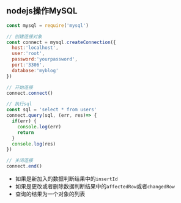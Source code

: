 ## nodejs操作MySQL

```javascript
const mysql = require('mysql')

// 创建连接对象
const connect = mysql.createConnection({
  host:'localhost',
  user:'root',
  password:'yourpassword',
  port:'3306',
  database:'myblog'
})

// 开始连接
connect.connect()

// 执行sql
const sql = 'select * from users'
connect.query(sql, (err, res)=> {
  if(err) {
    console.log(err)
    return
  }
  console.log(res)
})

// 关闭连接
connect.end()
```

- 如果是新加入的数据判断结果中的`insertId`
- 如果是更改或者删除数据判断结果中的`affectedRow`或者`changedRow`
- 查询的结果为一个对象的列表